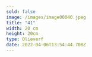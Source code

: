 ```yaml
---
sold: false
image: /images/image00040.jpeg
title: "41"
width: 20 cm
height: 20cm
type: Olieverf
date: 2022-04-06T13:54:44.708Z
---
```

